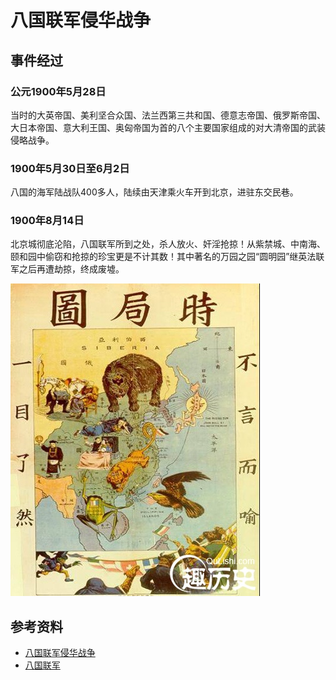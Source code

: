 # 八国联军侵华战争

## 事件经过

### 公元1900年5月28日
当时的大英帝国、美利坚合众国、法兰西第三共和国、德意志帝国、俄罗斯帝国、大日本帝国、意大利王国、奥匈帝国为首的八个主要国家组成的对大清帝国的武装侵略战争。

### 1900年5月30日至6月2日
八国的海军陆战队400多人，陆续由天津乘火车开到北京，进驻东交民巷。

### 1900年8月14日
北京城彻底沦陷，八国联军所到之处，杀人放火、奸淫抢掠！从紫禁城、中南海、颐和园中偷窃和抢掠的珍宝更是不计其数！其中著名的万园之园“圆明园”继英法联军之后再遭劫掠，终成废墟。

![](./images/31.jpg)


## 参考资料
- [八国联军侵华战争](https://baike.baidu.com/item/%E5%85%AB%E5%9B%BD%E8%81%94%E5%86%9B%E4%BE%B5%E5%8D%8E%E6%88%98%E4%BA%89/10056574?fr=aladdin) 
- [八国联军](http://www.qulishi.com/huati/baguolianjun/) 


